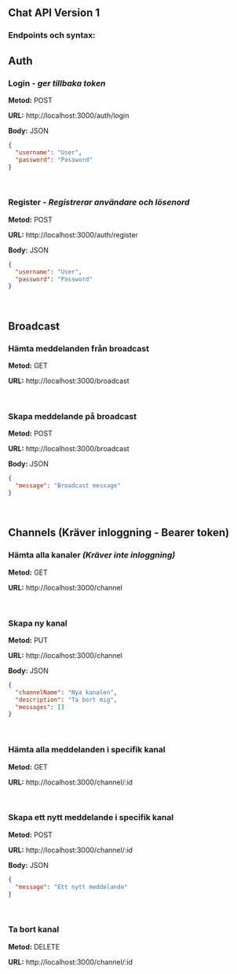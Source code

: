 ## Chat API Version 1

### Endpoints och syntax:



## Auth


### Login - _ger tillbaka token_

**Metod:** POST

**URL:** http://localhost:3000/auth/login

**Body:** JSON

```json
{
  "username": "User",
  "password": "Password"
}
```

<br>

### Register - _Registrerar användare och lösenord_

**Metod:** POST

**URL:** http://localhost:3000/auth/register

**Body:** JSON

```json
{
  "username": "User",
  "password": "Password"
}
```

<br>

## Broadcast

### Hämta meddelanden från broadcast

**Metod:** GET

**URL:** http://localhost:3000/broadcast

<br>

### Skapa meddelande på broadcast

**Metod:** POST

**URL:** http://localhost:3000/broadcast

**Body:** JSON


```json
{
  "message": "Broadcast message"
}
```

<br>

## Channels (Kräver inloggning - Bearer token)

### Hämta alla kanaler _(Kräver inte inloggning)_

**Metod:** GET

**URL:** http://localhost:3000/channel

<br>

### Skapa ny kanal

**Metod:** PUT

**URL:** http://localhost:3000/channel

**Body:** JSON

```json
{
  "channelName": "Nya kanalen",
  "description": "Ta bort mig",
  "messages": []
}
```

<br>

### Hämta alla meddelanden i specifik kanal

**Metod:** GET

**URL:** http://localhost:3000/channel/:id

<br>

### Skapa ett nytt meddelande i specifik kanal

**Metod:** POST

**URL:** http://localhost:3000/channel/:id

**Body:** JSON


```json
{
  "message": "Ett nytt meddelande"
}
```

<br>

### Ta bort kanal

**Metod:** DELETE

**URL:** http://localhost:3000/channel/:id
